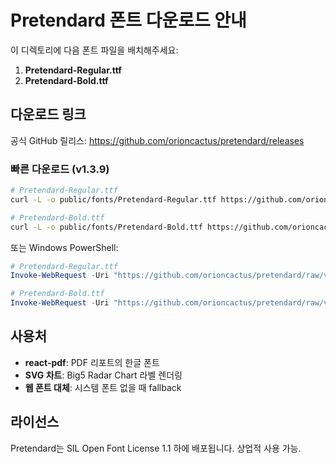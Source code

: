 # Pretendard 폰트 다운로드 안내

이 디렉토리에 다음 폰트 파일을 배치해주세요:

1. **Pretendard-Regular.ttf**
2. **Pretendard-Bold.ttf**

## 다운로드 링크

공식 GitHub 릴리스:
https://github.com/orioncactus/pretendard/releases

### 빠른 다운로드 (v1.3.9)

```bash
# Pretendard-Regular.ttf
curl -L -o public/fonts/Pretendard-Regular.ttf https://github.com/orioncactus/pretendard/raw/v1.3.9/dist/public/static/Pretendard-Regular.ttf

# Pretendard-Bold.ttf
curl -L -o public/fonts/Pretendard-Bold.ttf https://github.com/orioncactus/pretendard/raw/v1.3.9/dist/public/static/Pretendard-Bold.ttf
```

또는 Windows PowerShell:

```powershell
# Pretendard-Regular.ttf
Invoke-WebRequest -Uri "https://github.com/orioncactus/pretendard/raw/v1.3.9/dist/public/static/Pretendard-Regular.ttf" -OutFile "public/fonts/Pretendard-Regular.ttf"

# Pretendard-Bold.ttf
Invoke-WebRequest -Uri "https://github.com/orioncactus/pretendard/raw/v1.3.9/dist/public/static/Pretendard-Bold.ttf" -OutFile "public/fonts/Pretendard-Bold.ttf"
```

## 사용처

- **react-pdf**: PDF 리포트의 한글 폰트
- **SVG 차트**: Big5 Radar Chart 라벨 렌더링
- **웹 폰트 대체**: 시스템 폰트 없을 때 fallback

## 라이선스

Pretendard는 SIL Open Font License 1.1 하에 배포됩니다.
상업적 사용 가능.

